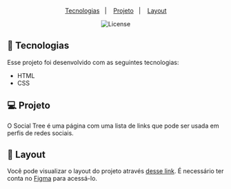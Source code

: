 <p align="center">
  <a href="#-tecnologias">Tecnologias</a>&nbsp;&nbsp;&nbsp;|&nbsp;&nbsp;&nbsp;
  <a href="#-projeto">Projeto</a>&nbsp;&nbsp;&nbsp;|&nbsp;&nbsp;&nbsp;
  <a href="#-layout">Layout</a>
</p>

<p align="center">
  <img alt="License" src="https://img.shields.io/static/v1?label=license&message=MIT&color=49AA26&labelColor=000000">
</p>

## 🚀 Tecnologias

Esse projeto foi desenvolvido com as seguintes tecnologias:

- HTML
- CSS

## 💻 Projeto

O Social Tree é uma página com uma lista de links que pode ser usada em perfis de redes sociais.

## 🔖 Layout

Você pode visualizar o layout do projeto através [desse link](https://www.figma.com/file/Ec7fMyacWSkAn1qZZ8gfja/DD-%2F-Social-links-(Copy)?node-id=0%3A1). É necessário ter conta no [Figma](https://figma.com) para acessá-lo.
